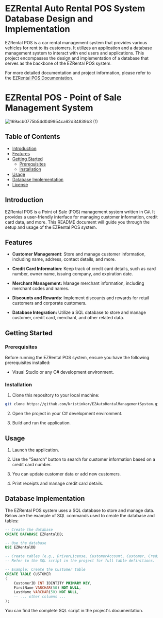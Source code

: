 # EZRental Auto Rental POS System Database Design and Implementation

EZRental POS is a car rental management system that provides various vehicles for rent to its customers. It utilizes an application and a database management system to interact with end users and applications. 
This project encompasses the design and implementation of a database that serves as the backbone of the EZRental POS system.

For more detailed documentation and project information, please refer to the [EZRental POS Documentation](https://docs.google.com/document/d/1lax9kMIiJG1gOCdxTNcizQ3TNuLS27cLk4VUwBDhFsU/edit?usp=sharing).


# EZRental POS - Point of Sale Management System
![169acb0775b54d049954ca62d34839b3 (1)](https://github.com/kristinkor/EZAutoRentalManagementSystem/assets/30262973/7be8b905-f435-448f-aa0d-281d1773526c)


## Table of Contents
- [Introduction](#introduction)
- [Features](#features)
- [Getting Started](#getting-started)
  - [Prerequisites](#prerequisites)
  - [Installation](#installation)
- [Usage](#usage)
- [Database Implementation](#database-implementation)
- [License](#license)

## Introduction

EZRental POS is a Point of Sale (POS) management system written in C#. It provides a user-friendly interface for managing customer information, credit card data, and more. This README document will guide you through the setup and usage of the EZRental POS system.

## Features

- **Customer Management:** Store and manage customer information, including name, address, contact details, and more.

- **Credit Card Information:** Keep track of credit card details, such as card number, owner name, issuing company, and expiration date.

- **Merchant Management:** Manage merchant information, including merchant codes and names.

- **Discounts and Rewards:** Implement discounts and rewards for retail customers and corporate customers.

- **Database Integration:** Utilize a SQL database to store and manage customer, credit card, merchant, and other related data.

## Getting Started

### Prerequisites

Before running the EZRental POS system, ensure you have the following prerequisites installed:

- Visual Studio or any C# development environment.

### Installation

1. Clone this repository to your local machine:

```bash
git clone https://github.com/kristinkor/EZAutoRentalManagementSystem.git
```

2. Open the project in your C# development environment.

3. Build and run the application.

## Usage

1. Launch the application.

2. Use the "Search" button to search for customer information based on a credit card number.

3. You can update customer data or add new customers.

4. Print receipts and manage credit card details.

## Database Implementation

The EZRental POS system uses a SQL database to store and manage data. Below are the example of SQL commands used to create the database and tables:

```sql
-- Create the database
CREATE DATABASE EZRentalDB;

-- Use the database
USE EZRentalDB

-- Create tables (e.g., DriverLicense, CustomerAccount, Customer, CreditCardMerchant, CreditCard, Customer_CreditCard, Discount, EZPlus, RetailCustomer, Company, CorporateCustomer, USState, Country)
-- Refer to the SQL script in the project for full table definitions.

-- Example: Create the Customer table
CREATE TABLE CUSTOMER 
(
    CustomerID INT IDENTITY PRIMARY KEY, 
    FirstName VARCHAR(50) NOT NULL, 
    LastName VARCHAR(50) NOT NULL,
    -- ... other columns ...
);

```

You can find the complete SQL script in the project's documentation.
